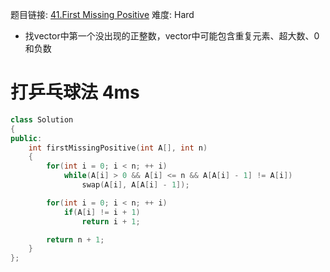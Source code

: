 题目链接: [41.First Missing Positive][1]
难度: Hard

- 找vector中第一个没出现的正整数，vector中可能包含重复元素、超大数、0和负数

# 打乒乓球法 4ms

```cpp
class Solution
{
public:
    int firstMissingPositive(int A[], int n)
    {
        for(int i = 0; i < n; ++ i)
            while(A[i] > 0 && A[i] <= n && A[A[i] - 1] != A[i])
                swap(A[i], A[A[i] - 1]);

        for(int i = 0; i < n; ++ i)
            if(A[i] != i + 1)
                return i + 1;

        return n + 1;
    }
};
```

[1]: https://leetcode.com/problems/first-missing-positive/